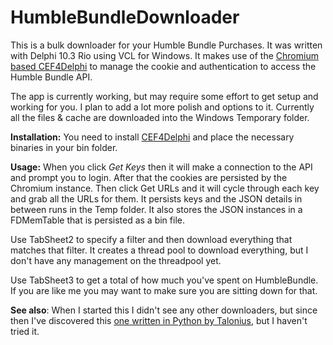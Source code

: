 # HumbleBundleDownloader

This is a bulk downloader for your Humble Bundle Purchases. It was written with Delphi 10.3 Rio using VCL for Windows. It makes use of the [Chromium based CEF4Delphi](https://github.com/salvadordf/CEF4Delphi) to manage the cookie and authentication to access the Humble Bundle API. 

The app is currently working, but may require some effort to get setup and working for you. I plan to add a lot more polish and options to it. Currently all the files & cache are downloaded into the Windows Temporary folder. 

**Installation:** You need to install [CEF4Delphi](https://github.com/salvadordf/CEF4Delphi) and place the necessary binaries in your bin folder.

**Usage:** When you click *Get Keys* then it will make a connection to the API and prompt you to login. After that the cookies are persisted by the Chromium instance. Then click Get URLs and it will cycle through each key and grab all the URLs for them. It persists keys and the JSON details in between runs in the Temp folder. It also stores the JSON instances in a FDMemTable that is persisted as a bin file.

Use TabSheet2 to specify a filter and then download everything that matches that filter. It creates a thread pool to download everything, but I don't have any management on the threadpool yet.

Use TabSheet3 to get a total of how much you've spent on HumbleBundle. If you are like me you may want to make sure you are sitting down for that.

**See also**: When I started this I didn't see any other downloaders, but since then I've discovered this [one written in Python by Talonius](https://github.com/talonius/hb-downloader), but I haven't tried it.
